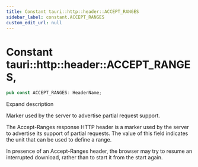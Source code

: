 ```yaml
---
title: Constant tauri::http::header::ACCEPT_RANGES
sidebar_label: constant.ACCEPT_RANGES
custom_edit_url: null
---
```


  # Constant tauri::http&#x3A;:header::ACCEPT_RANGES,

```rs
pub const ACCEPT_RANGES: HeaderName;
```

Expand description

Marker used by the server to advertise partial request support.

The Accept-Ranges response HTTP header is a marker used by the server to advertise its support of partial requests. The value of this field indicates the unit that can be used to define a range.

In presence of an Accept-Ranges header, the browser may try to resume an interrupted download, rather than to start it from the start again.
  